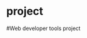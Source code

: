 # project
#Web developer tools project
<html>
<head>
    <meta charset="utf-8">
	<title>This page is project </title>
</head>
<body>
<script>
//Array
let namesSTU ["asma", "thary", "lama"];
let nweSTU = nwe Array ("maha", "khulud","sarah");

//NUMBER
let roundNumber = math.round(3.14);

//today date
let today = new date();

//boolean object
let blloeanOBJ = nwe Boolean(true);

//infinity
let x = number.POSITIVE_INFINITY;

//string object
let hello = new string("Hello");

</script>
</body>
</html>

